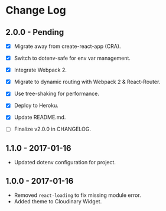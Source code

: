 # Change Log

## 2.0.0 - Pending
- [x] Migrate away from create-react-app (CRA).
- [x] Switch to dotenv-safe for env var management.
- [x] Integrate Webpack 2.
- [x] Migrate to dynamic routing with Webpack 2 & React-Router.
- [x] Use tree-shaking for performance.
- [x] Deploy to Heroku.
- [x] Update README.md.
- [ ] Finalize v2.0.0 in CHANGELOG.


## 1.1.0 - 2017-01-16
- Updated dotenv configuration for project.

## 1.0.0 - 2017-01-16
- Removed `react-loading` to fix missing module error.
- Added theme to Cloudinary Widget.
